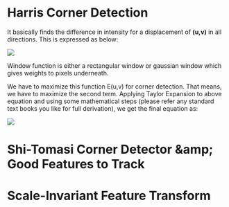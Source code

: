 # Harris Corner Detection
It basically finds the difference in intensity for a displacement of **(u,v)** in all directions. This is expressed as below:

![](http://opencv-python-tutroals.readthedocs.io/en/latest/_images/math/1948f2850c912ce3394b61ba99b546f1bf7a6adc.png)

Window function is either a rectangular window or gaussian window which gives weights to pixels underneath.

We have to maximize this function E(u,v) for corner detection. That means, we have to maximize the second term. Applying Taylor Expansion to above equation and using some mathematical steps (please refer any standard text books you like for full derivation), we get the final equation as:

![](http://opencv-python-tutroals.readthedocs.io/en/latest/_images/math/3aea48f44ebcc36dda8055c842e209d8886d7a80.png)
# Shi-Tomasi Corner Detector &amp;amp; Good Features to Track

# Scale-Invariant Feature Transform
